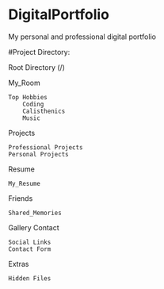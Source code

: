 # DigitalPortfolio
My personal and professional digital portfolio


#Project Directory:

Root Directory (/)

My_Room

    Top Hobbies
        Coding
        Calisthenics
        Music

Projects

    Professional Projects
    Personal Projects

Resume

    My_Resume

Friends

    Shared_Memories

Gallery
Contact

    Social Links
    Contact Form

Extras

    Hidden Files

